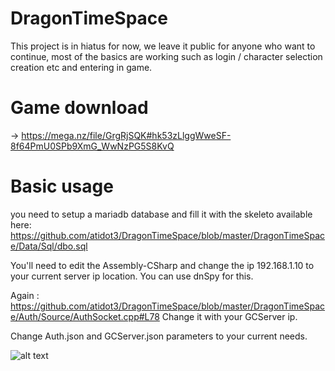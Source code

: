 # DragonTimeSpace

This project is in hiatus for now, we leave it public for anyone who want to continue, most of the basics are working such as login / character selection creation etc and entering in game.


# Game download
-> https://mega.nz/file/GrgRjSQK#hk53zLlggWweSF-8f64PmU0SPb9XmG_WwNzPG5S8KvQ

# Basic usage
you need to setup a mariadb database and fill it with the skeleto available here:
https://github.com/atidot3/DragonTimeSpace/blob/master/DragonTimeSpace/Data/Sql/dbo.sql

You'll need to edit the Assembly-CSharp and change the ip 192.168.1.10 to your current server ip location.
You can use dnSpy for this.

Again : https://github.com/atidot3/DragonTimeSpace/blob/master/DragonTimeSpace/Auth/Source/AuthSocket.cpp#L78
Change it with your GCServer ip.

Change Auth.json and GCServer.json parameters to your current needs.

![alt text](https://www.mmobyte.tv/wp-content/uploads/2019/10/Dragon-Ball-Legend-of-Time-and-Space.png)
